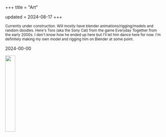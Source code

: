 +++
title = "Art"

updated = 2024-08-17
+++

<small>
Currently under construction. Will mostly have blender animations/rigging/models and random doodles. Here's Toro (aka the Sony Cat) from the game Everyday Together from the early 2000s. I don't know how he ended up here but I'll let him dance here for now. I'm definitely making my own model and rigging him on Blender at some point.
</small>

2024-00-00
<div>
<a class="imglink" href="/img/toro.gif" target="_blank" width="25%" height="25%">
    <img src="/img/toro.gif" width="25%" height="25%">
</a>
<div>
